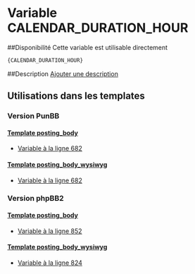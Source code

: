 # Variable CALENDAR_DURATION_HOUR

##Disponibilité
Cette variable est utilisable directement

```html
{CALENDAR_DURATION_HOUR}
```

##Description
[Ajouter une description](https://fa-tvars.appspot.com/var/CALENDAR_DURATION_HOUR)

## Utilisations dans les templates

### Version PunBB

#### [Template posting_body](punbb/posting_body.md#readme)
* [Variable &agrave; la ligne 682](../punbb/posting_body.tpl#L682)

#### [Template posting_body_wysiwyg](punbb/posting_body_wysiwyg.md#readme)
* [Variable &agrave; la ligne 682](../punbb/posting_body_wysiwyg.tpl#L682)

### Version phpBB2

#### [Template posting_body](subsilver/posting_body.md#readme)
* [Variable &agrave; la ligne 852](../subsilver/posting_body.tpl#L852)

#### [Template posting_body_wysiwyg](subsilver/posting_body_wysiwyg.md#readme)
* [Variable &agrave; la ligne 824](../subsilver/posting_body_wysiwyg.tpl#L824)